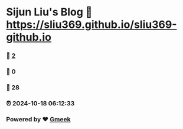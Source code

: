 # Sijun Liu's Blog :link: https://sliu369.github.io/sliu369-github.io 
### :page_facing_up: [2](https://sliu369.github.io/sliu369-github.io/tag.html) 
### :speech_balloon: 0 
### :hibiscus: 28 
### :alarm_clock: 2024-10-18 06:12:33 
### Powered by :heart: [Gmeek](https://github.com/Meekdai/Gmeek)
